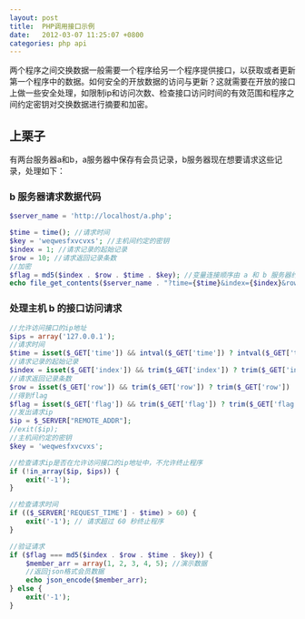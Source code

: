 ```yaml
---
layout: post
title:  PHP调用接口示例
date:   2012-03-07 11:25:07 +0800
categories: php api
---
```


两个程序之间交换数据一般需要一个程序给另一个程序提供接口，以获取或者更新第一个程序中的数据。如何安全的开放数据的访问与更新？这就需要在开放的接口上做一些安全处理，如限制ip和访问次数、检查接口访问时间的有效范围和程序之间约定密钥对交换数据进行摘要和加密。

## 上栗子

有两台服务器a和b，a服务器中保存有会员记录，b服务器现在想要请求这些记录，处理如下：

### b 服务器请求数据代码

```php
$server_name = 'http://localhost/a.php';

$time = time(); //请求时间
$key = 'weqwesfxvcvxs'; //主机间约定的密钥
$index = 1; //请求记录的起始记录
$row = 10; //请求返回记录条数
//加密
$flag = md5($index . $row . $time . $key); //变量连接顺序由 a 和 b 服务器约定
echo file_get_contents($server_name . "?time={$time}&index={$index}&row={$row}&flag={$flag}");
```

### 处理主机 b 的接口访问请求

```php
//允许访问接口的ip地址
$ips = array('127.0.0.1');
//请求时间
$time = isset($_GET['time']) && intval($_GET['time']) ? intval($_GET['time']) : exit('-1'); // -1 代表程序终止，这里的消息代码需要与借口访问方约定
//请求记录的起始记录
$index = isset($_GET['index']) && trim($_GET['index']) ? trim($_GET['index']) : exit('-1');
//请求返回记录条数
$row = isset($_GET['row']) && trim($_GET['row']) ? trim($_GET['row']) : 10;
//得到flag
$flag = isset($_GET['flag']) && trim($_GET['flag']) ? trim($_GET['flag']) : exit('-1');
//发出请求ip
$ip = $_SERVER["REMOTE_ADDR"];
//exit($ip);
//主机间约定的密钥
$key = 'weqwesfxvcvxs';

//检查请求ip是否在允许访问接口的ip地址中，不允许终止程序
if (!in_array($ip, $ips)) {
    exit('-1');
}

//检查请求时间
if (($_SERVER['REQUEST_TIME'] - $time) > 60) {
    exit('-1'); // 请求超过 60 秒终止程序
}

//验证请求
if ($flag === md5($index . $row . $time . $key)) {
    $member_arr = array(1, 2, 3, 4, 5); //演示数据
    //返回json格式会员数据
    echo json_encode($member_arr);
} else {
    exit('-1');
}
```
